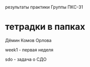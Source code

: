  
результаты практики Группы ПКС-31 

тетрадки в папках
========================
Дёмин Комов  Орлова

week1 - первая неделя

sdo - задача о СДО
